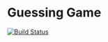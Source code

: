 # Guessing Game
[![Build Status](https://travis-ci.com/imedvedko/guess-number.svg?branch=master)](https://travis-ci.com/imedvedko/guess-number)